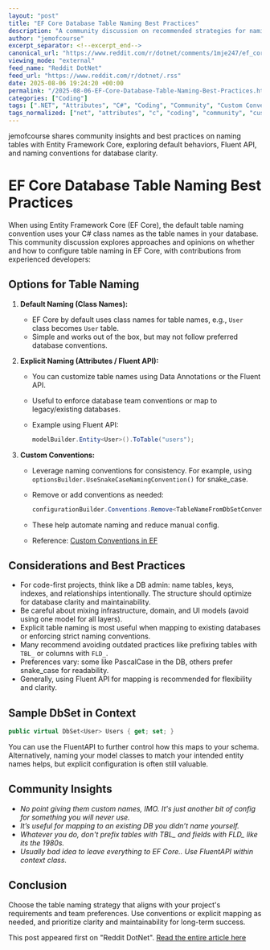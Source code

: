 ```yaml
---
layout: "post"
title: "EF Core Database Table Naming Best Practices"
description: "A community discussion on recommended strategies for naming database tables in Entity Framework Core (EF Core) projects. Covers default behaviors, using attributes or Fluent API for customization, and leveraging naming conventions such as snake_case versus PascalCase. Also addresses when explicit configuration is needed, and best practices for infrastructure versus domain modeling."
author: "jemofcourse"
excerpt_separator: <!--excerpt_end-->
canonical_url: "https://www.reddit.com/r/dotnet/comments/1mje247/ef_core_table_naming/"
viewing_mode: "external"
feed_name: "Reddit DotNet"
feed_url: "https://www.reddit.com/r/dotnet/.rss"
date: 2025-08-06 19:24:20 +00:00
permalink: "/2025-08-06-EF-Core-Database-Table-Naming-Best-Practices.html"
categories: ["Coding"]
tags: [".NET", "Attributes", "C#", "Coding", "Community", "Custom Conventions", "Database Design", "DbContext", "Entity Framework Core", "Fluent API", "Infrastructure Code", "Naming Conventions", "PascalCase", "Snake Case", "Table Naming"]
tags_normalized: ["net", "attributes", "c", "coding", "community", "custom conventions", "database design", "dbcontext", "entity framework core", "fluent api", "infrastructure code", "naming conventions", "pascalcase", "snake case", "table naming"]
---
```


jemofcourse shares community insights and best practices on naming tables with Entity Framework Core, exploring default behaviors, Fluent API, and naming conventions for database clarity.<!--excerpt_end-->

# EF Core Database Table Naming Best Practices

When using Entity Framework Core (EF Core), the default table naming convention uses your C# class names as the table names in your database. This community discussion explores approaches and opinions on whether and how to configure table naming in EF Core, with contributions from experienced developers:

## Options for Table Naming

1. **Default Naming (Class Names):**
   - EF Core by default uses class names for table names, e.g., `User` class becomes `User` table.
   - Simple and works out of the box, but may not follow preferred database conventions.

2. **Explicit Naming (Attributes / Fluent API):**
   - You can customize table names using Data Annotations or the Fluent API.
   - Useful to enforce database team conventions or map to legacy/existing databases.
   - Example using Fluent API:

     ```csharp
     modelBuilder.Entity<User>().ToTable("users");
     ```

3. **Custom Conventions:**
   - Leverage naming conventions for consistency. For example, using `optionsBuilder.UseSnakeCaseNamingConvention()` for snake_case.
   - Remove or add conventions as needed:

     ```csharp
     configurationBuilder.Conventions.Remove<TableNameFromDbSetConvention>();
     ```

   - These help automate naming and reduce manual config.
   - Reference: [Custom Conventions in EF](https://learn.microsoft.com/en-us/ef/ef6/modeling/code-first/conventions/custom)

## Considerations and Best Practices

- For code-first projects, think like a DB admin: name tables, keys, indexes, and relationships intentionally. The structure should optimize for database clarity and maintainability.
- Be careful about mixing infrastructure, domain, and UI models (avoid using one model for all layers).
- Explicit table naming is most useful when mapping to existing databases or enforcing strict naming conventions.
- Many recommend avoiding outdated practices like prefixing tables with `TBL_` or columns with `FLD_`.
- Preferences vary: some like PascalCase in the DB, others prefer snake_case for readability.
- Generally, using Fluent API for mapping is recommended for flexibility and clarity.

## Sample DbSet in Context

```csharp
public virtual DbSet<User> Users { get; set; }
```

You can use the FluentAPI to further control how this maps to your schema. Alternatively, naming your model classes to match your intended entity names helps, but explicit configuration is often still valuable.

## Community Insights

- *No point giving them custom names, IMO. It's just another bit of config for something you will never use.*
- *It’s useful for mapping to an existing DB you didn’t name yourself.*
- *Whatever you do, don't prefix tables with TBL_ and fields with FLD_ like its the 1980s.*
- *Usually bad idea to leave everything to EF Core.. Use FluentAPI within context class.*

## Conclusion

Choose the table naming strategy that aligns with your project's requirements and team preferences. Use conventions or explicit mapping as needed, and prioritize clarity and maintainability for long-term success.

This post appeared first on "Reddit DotNet". [Read the entire article here](https://www.reddit.com/r/dotnet/comments/1mje247/ef_core_table_naming/)
